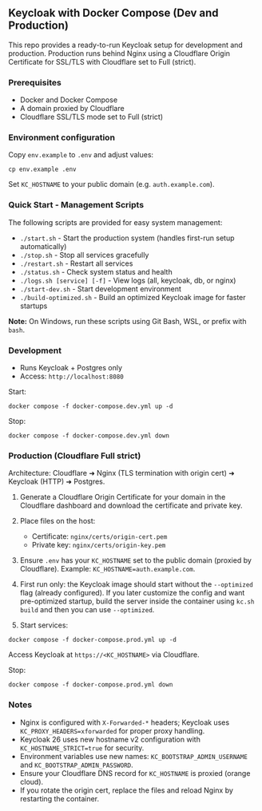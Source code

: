 ## Keycloak with Docker Compose (Dev and Production)

This repo provides a ready-to-run Keycloak setup for development and production. Production runs behind Nginx using a Cloudflare Origin Certificate for SSL/TLS with Cloudflare set to Full (strict).

### Prerequisites
- Docker and Docker Compose
- A domain proxied by Cloudflare
- Cloudflare SSL/TLS mode set to Full (strict)

### Environment configuration
Copy `env.example` to `.env` and adjust values:

```
cp env.example .env
```

Set `KC_HOSTNAME` to your public domain (e.g. `auth.example.com`).

### Quick Start - Management Scripts

The following scripts are provided for easy system management:

- `./start.sh` - Start the production system (handles first-run setup automatically)
- `./stop.sh` - Stop all services gracefully
- `./restart.sh` - Restart all services
- `./status.sh` - Check system status and health
- `./logs.sh [service] [-f]` - View logs (all, keycloak, db, or nginx)
- `./start-dev.sh` - Start development environment
- `./build-optimized.sh` - Build an optimized Keycloak image for faster startups

**Note:** On Windows, run these scripts using Git Bash, WSL, or prefix with `bash`.

### Development
- Runs Keycloak + Postgres only
- Access: `http://localhost:8080`

Start:

```
docker compose -f docker-compose.dev.yml up -d
```

Stop:

```
docker compose -f docker-compose.dev.yml down
```

### Production (Cloudflare Full strict)
Architecture: Cloudflare ➜ Nginx (TLS termination with origin cert) ➜ Keycloak (HTTP) ➜ Postgres.

1) Generate a Cloudflare Origin Certificate for your domain in the Cloudflare dashboard and download the certificate and private key.
2) Place files on the host:
   - Certificate: `nginx/certs/origin-cert.pem`
   - Private key: `nginx/certs/origin-key.pem`
3) Ensure `.env` has your `KC_HOSTNAME` set to the public domain (proxied by Cloudflare). Example: `KC_HOSTNAME=auth.example.com`.
4) First run only: the Keycloak image should start without the `--optimized` flag (already configured). If you later customize the config and want pre-optimized startup, build the server inside the container using `kc.sh build` and then you can use `--optimized`.

5) Start services:

```
docker compose -f docker-compose.prod.yml up -d
```

Access Keycloak at `https://<KC_HOSTNAME>` via Cloudflare.

Stop:

```
docker compose -f docker-compose.prod.yml down
```

### Notes
- Nginx is configured with `X-Forwarded-*` headers; Keycloak uses `KC_PROXY_HEADERS=xforwarded` for proper proxy handling.
- Keycloak 26 uses new hostname v2 configuration with `KC_HOSTNAME_STRICT=true` for security.
- Environment variables use new names: `KC_BOOTSTRAP_ADMIN_USERNAME` and `KC_BOOTSTRAP_ADMIN_PASSWORD`.
- Ensure your Cloudflare DNS record for `KC_HOSTNAME` is proxied (orange cloud).
- If you rotate the origin cert, replace the files and reload Nginx by restarting the container.


